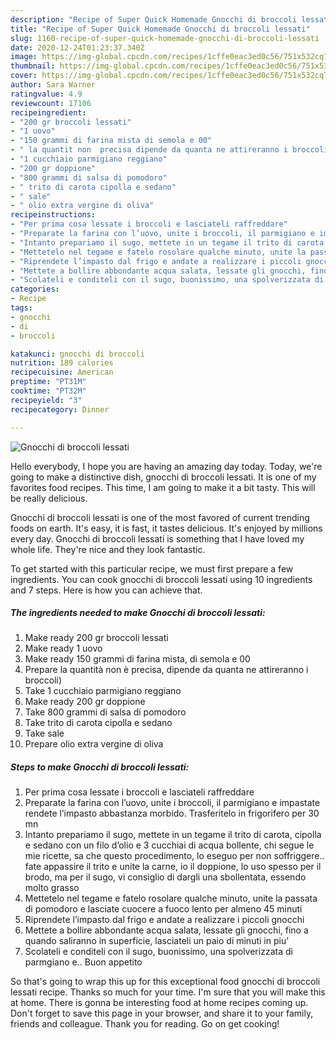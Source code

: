 ```yaml
---
description: "Recipe of Super Quick Homemade Gnocchi di broccoli lessati"
title: "Recipe of Super Quick Homemade Gnocchi di broccoli lessati"
slug: 1160-recipe-of-super-quick-homemade-gnocchi-di-broccoli-lessati
date: 2020-12-24T01:23:37.340Z
image: https://img-global.cpcdn.com/recipes/1cffe0eac3ed0c56/751x532cq70/gnocchi-di-broccoli-lessati-recipe-main-photo.jpg
thumbnail: https://img-global.cpcdn.com/recipes/1cffe0eac3ed0c56/751x532cq70/gnocchi-di-broccoli-lessati-recipe-main-photo.jpg
cover: https://img-global.cpcdn.com/recipes/1cffe0eac3ed0c56/751x532cq70/gnocchi-di-broccoli-lessati-recipe-main-photo.jpg
author: Sara Warner
ratingvalue: 4.9
reviewcount: 17106
recipeingredient:
- "200 gr broccoli lessati"
- "1 uovo"
- "150 grammi di farina mista di semola e 00"
- " la quantit non  precisa dipende da quanta ne attireranno i broccoli"
- "1 cucchiaio parmigiano reggiano"
- "200 gr doppione"
- "800 grammi di salsa di pomodoro"
- " trito di carota cipolla e sedano"
- " sale"
- " olio extra vergine di oliva"
recipeinstructions:
- "Per prima cosa lessate i broccoli e lasciateli raffreddare"
- "Preparate la farina con l’uovo, unite i broccoli, il parmigiano e impastate rendete l’impasto abbastanza morbido. Trasferitelo in frigorifero per 30 mn"
- "Intanto prepariamo il sugo, mettete in un tegame il trito di carota, cipolla e sedano con un filo d’olio e 3 cucchiai di acqua bollente, chi segue le mie ricette, sa che questo procedimento, lo eseguo per non soffriggere.. fate appassire il trito e unite la carne, io il doppione, lo uso spesso per il brodo, ma per il sugo, vi consiglio di dargli una sbollentata, essendo molto grasso"
- "Mettetelo nel tegame e fatelo rosolare qualche minuto, unite la passata di pomodoro e lasciate cuocere a fuoco lento per almeno 45 minuti"
- "Riprendete l’impasto dal frigo e andate a realizzare i piccoli gnocchi"
- "Mettete a bollire abbondante acqua salata, lessate gli gnocchi, fino a quando saliranno in superficie, lasciateli un paio di minuti in piu’"
- "Scolateli e conditeli con il sugo, buonissimo, una spolverizzata di parmgiano e.. Buon appetito"
categories:
- Recipe
tags:
- gnocchi
- di
- broccoli

katakunci: gnocchi di broccoli 
nutrition: 189 calories
recipecuisine: American
preptime: "PT31M"
cooktime: "PT32M"
recipeyield: "3"
recipecategory: Dinner

---
```



![Gnocchi di broccoli lessati](https://img-global.cpcdn.com/recipes/1cffe0eac3ed0c56/751x532cq70/gnocchi-di-broccoli-lessati-recipe-main-photo.jpg)

Hello everybody, I hope you are having an amazing day today. Today, we're going to make a distinctive dish, gnocchi di broccoli lessati. It is one of my favorites food recipes. This time, I am going to make it a bit tasty. This will be really delicious.



Gnocchi di broccoli lessati is one of the most favored of current trending foods on earth. It's easy, it is fast, it tastes delicious. It's enjoyed by millions every day. Gnocchi di broccoli lessati is something that I have loved my whole life. They're nice and they look fantastic.


To get started with this particular recipe, we must first prepare a few ingredients. You can cook gnocchi di broccoli lessati using 10 ingredients and 7 steps. Here is how you can achieve that.

<!--inarticleads1-->

##### The ingredients needed to make Gnocchi di broccoli lessati:

1. Make ready 200 gr broccoli lessati
1. Make ready 1 uovo
1. Make ready 150 grammi di farina mista, di semola e 00
1. Prepare  la quantità non è precisa, dipende da quanta ne attireranno i broccoli)
1. Take 1 cucchiaio parmigiano reggiano
1. Make ready 200 gr doppione
1. Take 800 grammi di salsa di pomodoro
1. Take  trito di carota cipolla e sedano
1. Take  sale
1. Prepare  olio extra vergine di oliva




<!--inarticleads2-->

##### Steps to make Gnocchi di broccoli lessati:

1. Per prima cosa lessate i broccoli e lasciateli raffreddare
1. Preparate la farina con l’uovo, unite i broccoli, il parmigiano e impastate rendete l’impasto abbastanza morbido. Trasferitelo in frigorifero per 30 mn
1. Intanto prepariamo il sugo, mettete in un tegame il trito di carota, cipolla e sedano con un filo d’olio e 3 cucchiai di acqua bollente, chi segue le mie ricette, sa che questo procedimento, lo eseguo per non soffriggere.. fate appassire il trito e unite la carne, io il doppione, lo uso spesso per il brodo, ma per il sugo, vi consiglio di dargli una sbollentata, essendo molto grasso
1. Mettetelo nel tegame e fatelo rosolare qualche minuto, unite la passata di pomodoro e lasciate cuocere a fuoco lento per almeno 45 minuti
1. Riprendete l’impasto dal frigo e andate a realizzare i piccoli gnocchi
1. Mettete a bollire abbondante acqua salata, lessate gli gnocchi, fino a quando saliranno in superficie, lasciateli un paio di minuti in piu’
1. Scolateli e conditeli con il sugo, buonissimo, una spolverizzata di parmgiano e.. Buon appetito




So that's going to wrap this up for this exceptional food gnocchi di broccoli lessati recipe. Thanks so much for your time. I'm sure that you will make this at home. There is gonna be interesting food at home recipes coming up. Don't forget to save this page in your browser, and share it to your family, friends and colleague. Thank you for reading. Go on get cooking!
